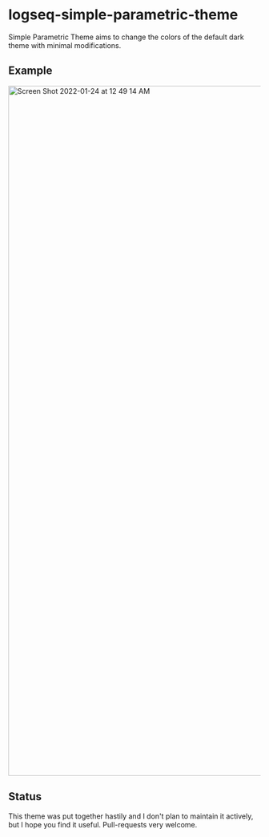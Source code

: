 # logseq-simple-parametric-theme

Simple Parametric Theme aims to change the colors of the default dark theme with minimal modifications.

## Example

<img width="1377" alt="Screen Shot 2022-01-24 at 12 49 14 AM" src="https://user-images.githubusercontent.com/31774/150750631-05d353d3-0e25-485b-b5f8-63dcafe5300c.png">

## Status

This theme was put together hastily and I don't plan to maintain it actively, but I hope you find it useful. Pull-requests very welcome.
